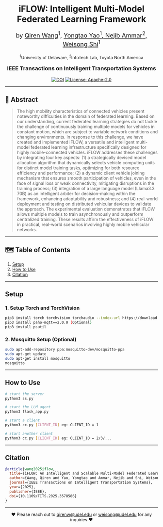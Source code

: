 <!-- ----------------------------------------------------------- -->
<!--  iFLOW: Intelligent Multi-Model Federated Learning Framework -->
<!-- ----------------------------------------------------------- -->

<h1 align="center">
  iFLOW: Intelligent Multi-Model Federated Learning Framework
  <br/>
  <sub></sub>
</h1>

<div align="center">    
  <p style="font-size: 20px;">by 
    <a href="mailto:qirenw@udel.edu">Qiren Wang</a><sup>1</sup>,
    <a href="mailto:yongtao@udel.edu">Yongtao Yao<sup>1</sup>, 
    Nejib Ammar<sup>2</sup>, 
    <a href="mailto:weisong@udel.edu">Weisong Shi</a><sup>1</sup>
  </p>
  <p>
    <sup>1</sup>University of Delaware, <sup>2</sup>InfoTech Lab, Toyota North America
  </p>
  
  <p style="font-size: 18px; font-weight: bold;">
    IEEE Transactions on Intelligent Transportation Systems
  </p>

[![DOI](https://img.shields.io/badge/DOI-10.1109/TITS.2025.3578586-blue.svg)](https://doi.org/10.1109/TITS.2025.3578586)
[![License: Apache-2.0](https://img.shields.io/badge/license-Apache--2.0-green.svg)](./LICENSE)
</div>

---

## 📜 Abstract
> The high mobility characteristics of connected vehicles present noteworthy difficulties in the domain of federated learning. Based on our understanding, current federated learning strategies do not tackle the challenge of continuously training multiple models for vehicles in constant motion, which are subject to variable network conditions and changing environments. In response to this challenge, we have created and implemented iFLOW, a versatile and intelligent multi-model federated learning infrastructure specifically designed for highly mobile-connected vehicles. iFLOW addresses these challenges by integrating four key aspects: (1) a strategically devised model allocation algorithm that dynamically selects vehicle computing units for distinct model training tasks, optimizing for both resource efficiency and performance; (2) a dynamic client vehicle joining mechanism that ensures smooth participation of vehicles, even in the face of signal loss or weak connectivity, mitigating disruptions in the training process; (3) integration of a large language model (Llama3.3 70B) as an intelligent arbiter for decision-making within the framework, enhancing adaptability and robustness; and (4) real-world deployment and testing on distributed vehicular devices to validate the approach. The experimental evaluation demonstrates that iFLOW allows multiple models to train asynchronously and outperform centralized training. These results affirm the effectiveness of iFLOW in practical, real-world scenarios involving highly mobile vehicular networks.

---

## 🗺️ Table of Contents
1. [Setup](#setup)
2. [How to Use](#how-to-use)
3. [Citation](#citation)

---

## Setup

### 1. Setup Torch and TorchVision
```bash
pip3 install torch torchvision torchaudio --index-url https://download.pytorch.org/whl/cpu
pip3 install paho-mqtt==2.0.0 (Optional)
pip3 install psutil
```

### 2. Mosquitto Setup (Optional)
```bash
sudo apt-add-repository ppa:mosquitto-dev/mosquitto-ppa
sudo apt-get update
sudo apt-get install mosquitto
mosquitto
```

---

## How to Use

```bash
# start the server
python3 ss.py

# start the LLM agent
python3 flask_app.py

# start a client
python3 cc.py [CLIENT_ID] eg: CLIENT_ID = 1

# start another client
python3 cc.py [CLIENT_ID] eg: CLIENT_ID = 2/3/...
```

---

## Citation
```bibtex
@article{wang2025iflow,
  title={iFLOW: An Intelligent and Scalable Multi-Model Federated Learning Framework on the Wheels},
  author={Wang, Qiren and Yao, Yongtao and Ammar, Nejib and Shi, Weisong},
  journal={IEEE Transactions on Intelligent Transportation Systems},
  year={2025},
  publisher={IEEE},
  doi={10.1109/TITS.2025.3578586}
}
```

---

<p align="center">♥ Please reach out to <a href="mailto:qirenw@udel.edu">qirenw@udel.edu</a> or <a href="mailto:weisong@udel.edu">weisong@udel.edu</a> for any inquiries ♥</p>
